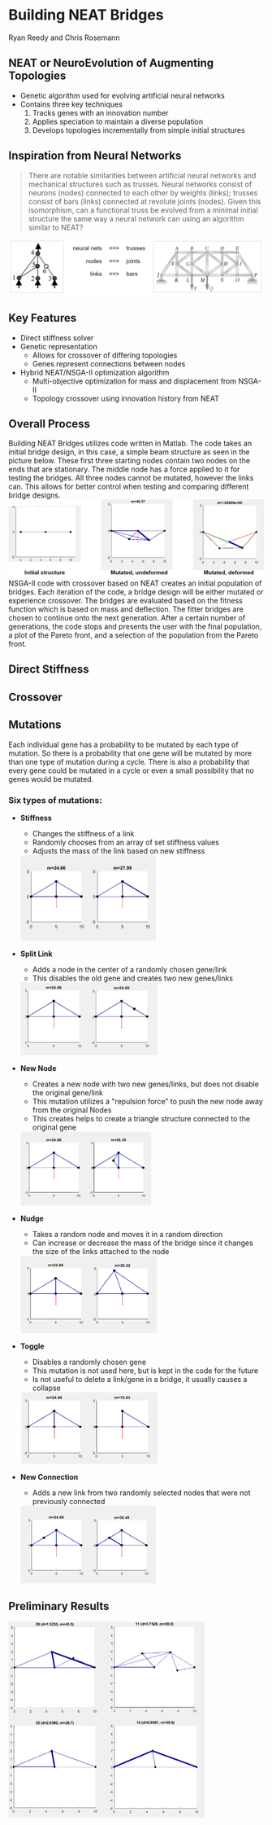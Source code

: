 
# Building NEAT Bridges
Ryan Reedy and Chris Rosemann
## NEAT or NeuroEvolution of Augmenting Topologies
- Genetic algorithm used for evolving artificial neural networks
- Contains three key techniques
  1. Tracks genes with an innovation number
  2. Applies speciation to maintain a diverse population
  3. Develops topologies incrementally from simple initial structures

## Inspiration from Neural Networks
>  There are notable similarities between artificial neural networks and mechanical structures such as trusses. Neural networks consist of neurons (nodes) connected to each other by weights (links); trusses consist of bars (links) connected at revolute joints (nodes). Given this isomorphism, can a functional truss be evolved from a minimal initial structure the same way a neural network can using an algorithm similar to NEAT?

<img src="images/Similarities.png">

## Key Features
- Direct stiffness solver
- Genetic representation
  - Allows for crossover of differing topologies
  - Genes represent connections between nodes
- Hybrid NEAT/NSGA-II optimization algorithm
  - Multi-objective optimization for mass and displacement from NSGA-II
  - Topology crossover using innovation history from NEAT

## Overall Process
Building NEAT Bridges utilizes code written in Matlab. The code takes an initial bridge design, in this case, a simple beam structure as seen in the picture below. These first three starting nodes contain two nodes on the ends that are stationary. The middle node has a force applied to it for testing the bridges. All three nodes cannot be mutated, however the links can. This allows for better control when testing and comparing different bridge designs.
<img src="images/Process.PNG">
NSGA-II code with crossover based on NEAT creates an initial population of bridges. Each iteration of the code, a bridge design will be either mutated or experience crossover. The bridges are evaluated based on the fitness function which is based on mass and deflection. The fitter bridges are chosen to continue onto the next generation. After a certain number of generations, the code stops and presents the user with the final population, a plot of the Pareto front, and a selection of the population from the Pareto front.


## Direct Stiffness

## Crossover

## Mutations
Each individual gene has a probability to be mutated by each type of mutation. So there is a probability that one gene will be mutated by more than one type of mutation during a cycle. There is also a probability that every gene could be mutated in a cycle or even a small possibility that no genes would be mutated.

### Six types of mutations:
- **Stiffness**
  - Changes the stiffness of a link
  - Randomly chooses from an array of set stiffness values
  - Adjusts the mass of the link based on new stiffness

  <img src="images/Stiffness.PNG" width="269" height="168">

- **Split Link**
  - Adds a node in the center of a randomly chosen gene/link
  - This disables the old gene and creates two new genes/links

  <img src="images/Split.PNG" width="269" height="143">

- **New Node**
  - Creates a new node with two new genes/links, but does not disable the original gene/link
  - This mutation utilizes a "repulsion force" to push the new node away from the original Nodes
  - This creates helps to create a triangle structure connected to the original gene

  <img src="images/New_Node.PNG" width="257" height="145">

- **Nudge**
  - Takes a random node and moves it in a random direction
  - Can increase or decrease the mass of the bridge since it changes the size of the links
      attached to the node

  <img src="images/Nudge.PNG" width="268" height="152">

- **Toggle**
  - Disables a randomly chosen gene
  - This mutation is not used here, but is kept in the code for the future
  - Is not useful to delete a link/gene in a bridge, it usually causes a collapse

  <img src="images/Toggle.PNG" width="270" height="141">

- **New Connection**
  - Adds a new link from two randomly selected nodes that were not previously connected

  <img src="images/Connection.PNG" width="266" height="153">

##  Preliminary Results

<img src="images/Initial_Results.png" width="386" height="385">
